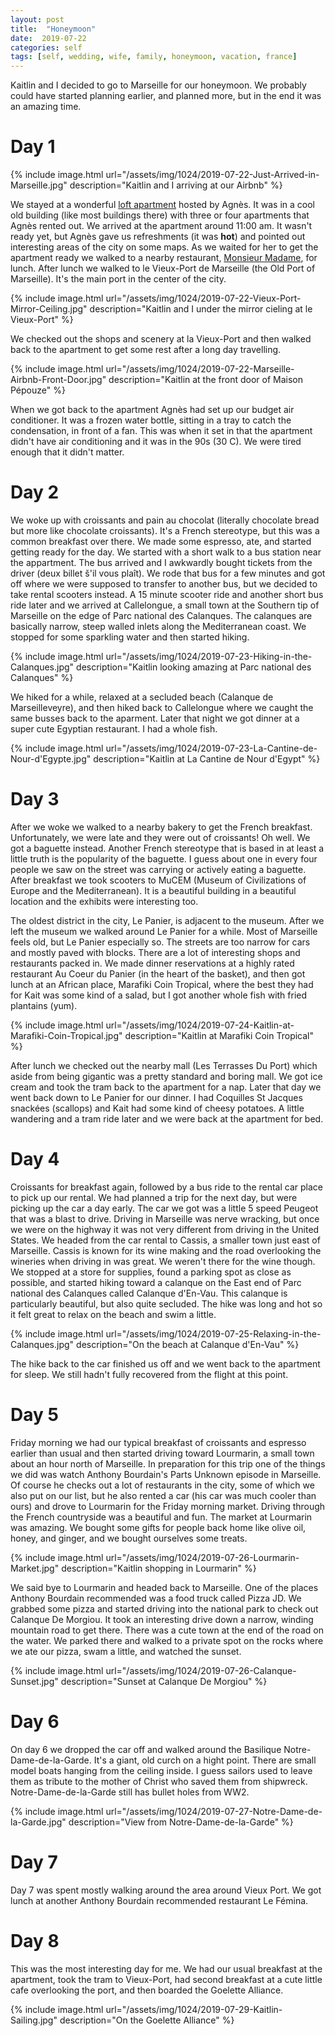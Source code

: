 ```yaml
---
layout: post
title:  "Honeymoon"
date:  2019-07-22
categories: self
tags: [self, wedding, wife, family, honeymoon, vacation, france]
---
```


Kaitlin and I decided to go to Marseille for our honeymoon. We probably could have started planning earlier, and planned more, but in the end it was an amazing time.

# Day 1

{% include image.html url="/assets/img/1024/2019-07-22-Just-Arrived-in-Marseille.jpg" description="Kaitlin and I arriving at our Airbnb" %}

We stayed at a wonderful [loft apartment](https://www.airbnb.com/rooms/18008888?s=67&shared_item_type=1&virality_entry_point=1&sharer_id=240584451&unique_share_id=5d008c1b-dc50-45c3-afd4-12a609dc6f14) hosted by Agnès. It was in a cool old building (like most buildings there) with three or four apartments that Agnès rented out. We arrived at the apartment around 11:00 am. It wasn't ready yet, but Agnès gave us refreshments (it was **hot**) and pointed out interesting areas of the city on some maps. As we waited for her to get the apartment ready we walked to a nearby restaurant, [Monsieur Madame](https://www.facebook.com/Monsieur-Madame-853998998003356/), for lunch. After lunch we walked to le Vieux-Port de Marseille (the Old Port of Marseille). It's the main port in the center of the city.

{% include image.html url="/assets/img/1024/2019-07-22-Vieux-Port-Mirror-Ceiling.jpg" description="Kaitlin and I under the mirror cieling at le Vieux-Port" %}

We checked out the shops and scenery at la Vieux-Port and then walked back to the apartment to get some rest after a long day travelling.

{% include image.html url="/assets/img/1024/2019-07-22-Marseille-Airbnb-Front-Door.jpg" description="Kaitlin at the front door of Maison Pépouze" %}

When we got back to the apartment Agnès had set up our budget air conditioner. It was a frozen water bottle, sitting in a tray to catch the condensation, in front of a fan. This was when it set in that the apartment didn't have air conditioning and it was in the 90s (30 C). We were tired enough that it didn't matter.

# Day 2

We woke up with croissants and pain au chocolat (literally chocolate bread but more like chocolate croissants). It's a French stereotype, but this was a common breakfast over there. We made some espresso, ate, and started getting ready for the day. We started with a short walk to a bus station near the appartment. The bus arrived and I awkwardly bought tickets from the driver (deux billet š'il vous plaît). We rode that bus for a few minutes and got off where we were supposed to transfer to another bus, but we decided to take rental scooters instead. A 15 minute scooter ride and another short bus ride later and we arrived at Callelongue, a small town at the Southern tip of Marseille on the edge of Parc national des Calanques. The calanques are basically narrow, steep walled inlets along the Mediterranean coast. We stopped for some sparkling water and then started hiking.

{% include image.html url="/assets/img/1024/2019-07-23-Hiking-in-the-Calanques.jpg" description="Kaitlin looking amazing at Parc national des Calanques" %}

We hiked for a while, relaxed at a secluded beach (Calanque de Marseilleveyre), and then hiked back to Callelongue where we caught the same busses back to the aparment. Later that night we got dinner at a super cute Egyptian restaurant. I had a whole fish.

{% include image.html url="/assets/img/1024/2019-07-23-La-Cantine-de-Nour-d'Egypte.jpg" description="Kaitlin at La Cantine de Nour d'Egypt" %}

# Day 3

After we woke we walked to a nearby bakery to get the French breakfast. Unfortunately, we were late and they were out of croissants! Oh well. We got a baguette instead. Another French stereotype that is based in at least a little truth is the popularity of the baguette. I guess about one in every four people we saw on the street was carrying or actively eating a baguette. After breakfast we took scooters to MuCEM (Museum of Civilizations of Europe and the Mediterranean). It is a beautiful building in a beautiful location and the exhibits were interesting too.

The oldest district in the city, Le Panier, is adjacent to the museum. After we left the museum we walked around Le Panier for a while. Most of Marseille feels old, but Le Panier especially so. The streets are too narrow for cars and mostly paved with blocks. There are a lot of interesting shops and restaurants packed in. We made dinner reservations at a highly rated restaurant Au Coeur du Panier (in the heart of the basket), and then got lunch at an African place, Marafiki Coin Tropical, where the best they had for Kait was some kind of a salad, but I got another whole fish with fried plantains (yum). 

{% include image.html url="/assets/img/1024/2019-07-24-Kaitlin-at-Marafiki-Coin-Tropical.jpg" description="Kaitlin at Marafiki Coin Tropical" %}

After lunch we checked out the nearby mall (Les Terrasses Du Port) which aside from being gigantic was a pretty standard and boring mall. We got ice cream and took the tram back to the apartment for a nap. Later that day we went back down to Le Panier for our dinner. I had Coquilles St Jacques snackées (scallops) and Kait had some kind of cheesy potatoes. A little wandering and a tram ride later and we were back at the apartment for bed.

# Day 4

Croissants for breakfast again, followed by a bus ride to the rental car place to pick up our rental. We had planned a trip for the next day, but were picking up the car a day early. The car we got was a little 5 speed Peugeot that was a blast to drive. Driving in Marseille was nerve wracking, but once we were on the highway it was not very different from driving in the United States. We headed from the car rental to Cassis, a smaller town just east of Marseille. Cassis is known for its wine making and the road overlooking the wineries when driving in was great. We weren't there for the wine though. We stopped at a store for supplies, found a parking spot as close as possible, and started hiking toward a calanque on the East end of Parc national des Calanques called Calanque d'En-Vau. This calanque is particularly beautiful, but also quite secluded. The hike was long and hot so it felt great to relax on the beach and swim a little.

{% include image.html url="/assets/img/1024/2019-07-25-Relaxing-in-the-Calanques.jpg" description="On the beach at Calanque d'En-Vau" %}

The hike back to the car finished us off and we went back to the apartment for sleep. We still hadn't fully recovered from the flight at this point.

# Day 5

Friday morning we had our typical breakfast of croissants and espresso earlier than usual and then started driving toward Lourmarin, a small town about an hour north of Marseille. In preparation for this trip one of the things we did was watch Anthony Bourdain's Parts Unknown episode in Marseille. Of course he checks out a lot of restaurants in the city, some of which we also put on our list, but he also rented a car (his car was much cooler than ours) and drove to Lourmarin for the Friday morning market. Driving through the French countryside was a beautiful and fun. The market at Lourmarin was amazing. We bought some gifts for people back home like olive oil, honey, and ginger, and we bought ourselves some treats.

{% include image.html url="/assets/img/1024/2019-07-26-Lourmarin-Market.jpg" description="Kaitlin shopping in Lourmarin" %}

We said bye to Lourmarin and headed back to Marseille. One of the places Anthony Bourdain recommended was a food truck called Pizza JD. We grabbed some pizza and started driving into the national park to check out Calanque De Morgiou. It took an interesting drive down a narrow, winding mountain road to get there. There was a cute town at the end of the road on the water. We parked there and walked to a private spot on the rocks where we ate our pizza, swam a little, and watched the sunset.

{% include image.html url="/assets/img/1024/2019-07-26-Calanque-Sunset.jpg" description="Sunset at Calanque De Morgiou" %}

# Day 6

On day 6 we dropped the car off and walked around the Basilique Notre-Dame-de-la-Garde. It's a giant, old curch on a hight point. There are small model boats hanging from the ceiling inside. I guess sailors used to leave them as tribute to the mother of Christ who saved them from shipwreck. Notre-Dame-de-la-Garde still has bullet holes from WW2.

{% include image.html url="/assets/img/1024/2019-07-27-Notre-Dame-de-la-Garde.jpg" description="View from Notre-Dame-de-la-Garde" %}

# Day 7

Day 7 was spent mostly walking around the area around Vieux Port. We got lunch at another Anthony Bourdain recommended restaurant Le Fémina.

# Day 8

This was the most interesting day for me. We had our usual breakfast at the apartment, took the tram to Vieux-Port, had second breakfast at a cute little cafe overlooking the port, and then boarded the Goelette Alliance.

{% include image.html url="/assets/img/1024/2019-07-29-Kaitlin-Sailing.jpg" description="On the Goelette Alliance" %}
